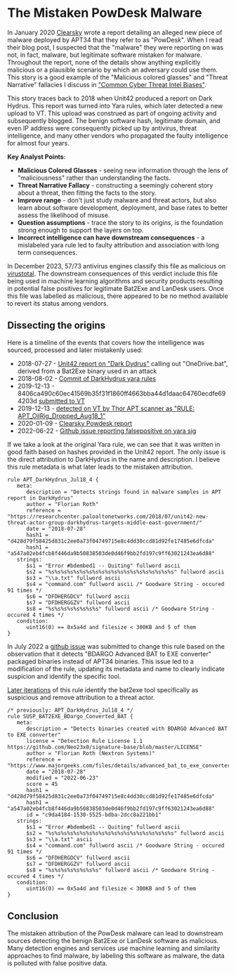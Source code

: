 # The Mistaken PowDesk Malware
In January 2020 [Clearsky](https://www.clearskysec.com/powdesk/) wrote a report detailing an alleged new piece of malware deployed by APT34 that they refer to as "PowDesk". When I read their blog post, I suspected that the "malware" they were reporting on was not, in fact, malware, but legitimate software mistaken for malware. Throughout the report, none of the  details show anything explicitly malicious or a plausible scenario by which an adversary could use them. This story is a good example of the "Malicious colored glasses" and "Threat Narrative" fallacies I discuss in ["Common Cyber Threat Intel Biases"](https://medium.com/@mrichard91/common-cyber-threat-intel-biases-9d6f410f5829).

This story traces back to 2018 when Unit42 produced a report on Dark Hydrus. This report was turned into Yara rules, which later detected a new upload to VT. This upload was construed as part of ongoing activity and subsequently blogged. The benign software hash, legitimate domain, and even IP address were consequently picked up by antivirus, threat intelligence, and many other vendors who propagated the faulty intelligence for almost four years.

**Key Analyst Points**:
* **Malicious Colored Glasses** - seeing new information through the lens of "maliciousness" rather than understanding the facts.
* **Threat Narrative Fallacy** - constructing a seemingly coherent story about a threat, then fitting the facts to the story.
* **Improve range** - don't just study malware and threat actors, but also learn about software development, deployment, and base rates to better assess the likelihood of misuse.
* **Question assumptions** - trace the story to its origins, is the foundation strong enough to support the layers on top.
* **Incorrect intelligence can have downstream consequences** - a mislabeled yara rule led to faulty attribution and association with long term consequences.

In December 2023, 57/73 antivirus engines classify this file as malicious on [virustotal](https://www.virustotal.com/gui/file/8406ca490c60ec41569b35f31f1860ff4663bba44d1daac64760ecdfe694203d). The downstream consequences of this verdict include this file being used in machine learning algorithms and security products resulting in potential false positives for legitimate Bat2Exe and LanDesk users. Once this file was labelled as malicious, there appeared to be no method available to revert its status among vendors.

## Dissecting the origins
Here is a timeline of the events that covers how the intelligence was sourced, processed and later mistakenly used:

- 2018-07-27 - [Unit42 report on "Dark Dydrus"](https://researchcenter.paloaltonetworks.com/2018/07/unit42-new-threat-actor-group-darkhydrus-targets-middle-east-government/) calling out "OneDrive.bat", derived from a Bat2Exe binary used in an attack
- 2018-08-02 - [Commit of DarkHydrus yara rules](https://github.com/Neo23x0/signature-base/commit/1ba9e9f57f48bfd3375d6de36d0f85c4cdde7809)
- 2019-12-13 - 8406ca490c60ec41569b35f31f1860ff4663bba44d1daac64760ecdfe694203d [submitted to VT](https://www.virustotal.com/gui/file/8406ca490c60ec41569b35f31f1860ff4663bba44d1daac64760ecdfe694203d)
- 2019-12-13 - [detected on VT by Thor APT scanner as "RULE: APT_OilRig_Dropped_Aug18_1"](https://www.virustotal.com/gui/file/8406ca490c60ec41569b35f31f1860ff4663bba44d1daac64760ecdfe694203d/community)
- 2020-01-09 - [Clearsky Powdesk report](https://www.clearskysec.com/powdesk/)
- 2022-06-22 - [Github issue reporting falsepositive on yara sig](https://github.com/Neo23x0/signature-base/issues/195)

If we take a look at the original Yara rule, we can see that it was written in good faith based on hashes provided in the Unit42 report. The only issue is the direct attribution to DarkHydrus in the name and description. I believe this rule metadata is what later leads to the mistaken attribution.

```
rule APT_DarkHydrus_Jul18_4 {
   meta:
      description = "Detects strings found in malware samples in APT report in DarkHydrus"
      author = "Florian Roth"
      reference = "https://researchcenter.paloaltonetworks.com/2018/07/unit42-new-threat-actor-group-darkhydrus-targets-middle-east-government/"
      date = "2018-07-28"
      hash1 = "d428d79f58425d831c2ee0a73f04749715e8c4dd30ccd81d92fe17485e6dfcda"
      hash1 = "a547a02eb4fcb8f446da9b50838503de0d46f9bb2fd197c9ff63021243ea6d88"
   strings:
      $s1 = "Error #bdembed1 -- Quiting" fullword ascii
      $s2 = "%s%s%s%s%s%s%s%s%s%s%s%s%s%s%s%s%s%s%s%s" fullword ascii
      $s3 = "\\a.txt" fullword ascii
      $s4 = "command.com" fullword ascii /* Goodware String - occured 91 times */
      $s6 = "DFDHERGDCV" fullword ascii
      $s7 = "DFDHERGGZV" fullword ascii
      $s8 = "%s%s%s%s%s%s%s%s" fullword ascii /* Goodware String - occured 4 times */
   condition:
      uint16(0) == 0x5a4d and filesize < 300KB and 5 of them
}
```

In July 2022 a [github issue](https://github.com/Neo23x0/signature-base/issues/195) was submitted to change this rule based on the observation that it detects "BDARGO Advanced BAT to EXE converter" packaged binaries instead of APT34 binaries. This issue led to a modification of the rule, updating its metadata and name to clearly indicate suspicion and identify the specific tool.

[Later iterations](https://github.com/Neo23x0/signature-base/blob/7ad514199af574704c3f8da1f3daa1791cd535a3/yara/gen_susp_bat2exe.yar#L4) of this rule identify the bat2exe tool specifically as suspicious and remove attribution to a threat actor. 

```
/* previously: APT_DarkHydrus_Jul18_4 */
rule SUSP_BAT2EXE_BDargo_Converted_BAT {
   meta:
      description = "Detects binaries created with BDARGO Advanced BAT to EXE converter"
      license = "Detection Rule License 1.1 https://github.com/Neo23x0/signature-base/blob/master/LICENSE"
      author = "Florian Roth (Nextron Systems)"
      reference = "https://www.majorgeeks.com/files/details/advanced_bat_to_exe_converter.html"
      date = "2018-07-28"
      modified = "2022-06-23"
      score = 45
      hash1 = "d428d79f58425d831c2ee0a73f04749715e8c4dd30ccd81d92fe17485e6dfcda"
      hash1 = "a547a02eb4fcb8f446da9b50838503de0d46f9bb2fd197c9ff63021243ea6d88"
      id = "c9da4184-1530-5525-bdba-2dcc8a221bb1"
   strings:
      $s1 = "Error #bdembed1 -- Quiting" fullword ascii
      $s2 = "%s%s%s%s%s%s%s%s%s%s%s%s%s%s%s%s%s%s%s%s" fullword ascii
      $s3 = "\\a.txt" ascii
      $s4 = "command.com" fullword ascii /* Goodware String - occured 91 times */
      $s6 = "DFDHERGDCV" fullword ascii
      $s7 = "DFDHERGGZV" fullword ascii
      $s8 = "%s%s%s%s%s%s%s%s" fullword ascii /* Goodware String - occured 4 times */
   condition:
      uint16(0) == 0x5a4d and filesize < 300KB and 5 of them
}
```

## Conclusion
The mistaken attribution of the PowDesk malware can lead to downstream sources detecting the benign Bat2Exe or LanDesk software as malicious. Many detection engines and services use machine learning and similarity approaches to find malware, by labeling this software as malware, the data is polluted with false positive data.